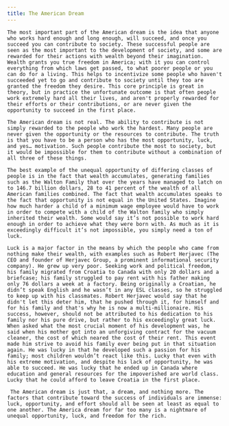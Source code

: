 ```yaml
---
title: The American Dream
---
```


	The most important part of the American dream is the idea that anyone who works hard enough and long enough, will succeed, and once you succeed you can contribute to society. These successful people are seen as the most important to the development of society, and some are rewarded for their actions with wealth beyond their imagination. Wealth grants you true freedom in America; with it you can control everything from which laws get passed, to what poorer people or you can do for a living. This helps to incentivize some people who haven't succeeded yet to go and contribute to society until they too are granted the freedom they desire. This core principle is great in theory, but in practice the unfortunate outcome is that often people work extremely hard all their lives, and aren't properly rewarded for their efforts or their contributions, or are never given the opportunity to succeed in the first place. 

	The American dream is not real. The ability to contribute is not simply rewarded to the people who work the hardest. Many people are never given the opportunity or the resources to contribute. The truth is that you have to be a person who has the most opportunity, luck, and yes… motivation. Such people contribute the most to society, but it would be impossible for them to contribute without a combination of all three of these things.  

	The best example of the unequal opportunity of differing classes of people is in the fact that wealth accumulates, generating families such as the Walton Family that over the years have managed to latch on to 146.7 billion dollars, 28 to 41 percent of the wealth of all American families combined. The fact that wealth accumulates speaks to the fact that opportunity is not equal in the United States. Imagine how much harder a child of a minimum wage employee would have to work in order to compete with a child of the Walton family who simply inherited their wealth. Some would say it’s not possible to work hard enough in order to achieve what they were born with. As much as it is exceedingly difficult it’s not impossible, you simply need a ton of luck. 
	
	Luck is a major factor in the means by which the people who came from nothing make their wealth, with examples such as Robert Herjavec (The CEO and founder of Herjavec Group, a prominent informational security company). He grew up very poor. Seeking work and political freedom, his family migrated from Croatia to Canada with only 20 dollars and a briefcase; his family struggled to pay rent with his father making only 76 dollars a week at a factory. Being originally a Croatian, he didn’t speak English and he wasn’t in any ESL classes, so he struggled to keep up with his classmates. Robert Herjavec would say that he didn't let this deter him, that he pushed through it, for himself and for his family and that's why he is now a multi-millionaire. His success, however, should not be attributed to his dedication to his family nor his pure drive, but rather to his exceedingly great luck. When asked what the most crucial moment of his development was, he said when his mother got into an unforgiving contract for the vacuum cleaner, the cost of which neared the cost of their rent. This event made him strive to avoid his family ever being put in that situation again. He was lucky in that he developed such a passion for his family; most children wouldn’t react like this. Lucky that even with his extreme motivation, and despite his lack of opportunity, he was able to succeed. He was lucky that he ended up in Canada where education and general resources for the impoverished are world class. Lucky that he could afford to leave Croatia in the first place.

	 The American dream is just that, a dream, and nothing more. The factors that contribute toward the success of individuals are immense: luck, opportunity, and effort should all be seen at least as equal to one another. The America dream for far too many is a nightmare of unequal opportunity, luck, and freedom for the rich.

